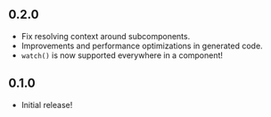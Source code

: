## 0.2.0

- Fix resolving context around subcomponents.
- Improvements and performance optimizations in generated code.
- `watch()` is now supported everywhere in a component!

## 0.1.0

- Initial release!
